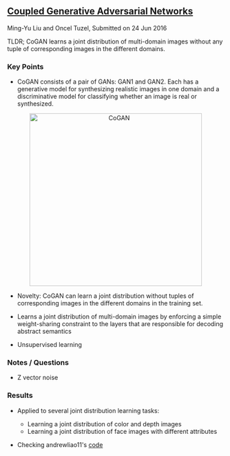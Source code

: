 ## [Coupled Generative Adversarial Networks](https://arxiv.org/abs/1606.07536)
Ming-Yu Liu and Oncel Tuzel, Submitted on 24 Jun 2016

TLDR; CoGAN learns a joint distribution of multi-domain images without any tuple of corresponding images in the different domains.

### Key Points
* CoGAN consists of a pair of GANs: GAN1 and GAN2. Each has a generative model for synthesizing realistic images in one domain and a discriminative model for classifying whether an image is real or synthesized.
<p align="center">
<img src="https://github.com/gcunhase/PaperNotes/blob/master/notes/imgs/CoGAN.png" width="400" alt="CoGAN">
</p>

* Novelty: CoGAN can learn a joint distribution without tuples of corresponding images in the different domains in the training set.

* Learns a joint distribution of multi-domain images by enforcing a simple weight-sharing constraint to the layers that are responsible for decoding abstract semantics

* Unsupervised learning

### Notes / Questions
* Z vector noise

### Results
* Applied to several joint distribution learning tasks:
  - Learning a joint distribution of color and depth images
  - Learning a joint distribution of face images with different attributes
  
* Checking andrewliao11's [code](https://github.com/andrewliao11/CoGAN-tensorflow)


